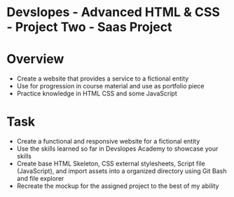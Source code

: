 # Devslopes - Advanced HTML & CSS - Project Two - Saas Project
# Overview 
- Create a website that provides a service to a fictional entity
- Use for progression in course material and use as portfolio piece
- Practice knowledge in HTML CSS and some JavaScript

# Task
- Create a functional and responsive website for a fictional entity
- Use the skills learned so far in Devslopes Academy to showcase your skills
- Create base HTML Skeleton, CSS external stylesheets, Script file (JavaScript), and import assets into a organized directory using Git Bash and file explorer
- Recreate the mockup for the assigned project to the best of my ability

  
